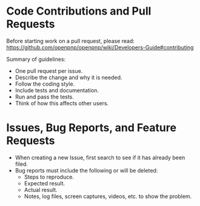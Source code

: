 # Code Contributions and Pull Requests

Before starting work on a pull request, please read: https://github.com/openpnp/openpnp/wiki/Developers-Guide#contributing

Summary of guidelines:

* One pull request per issue.
* Describe the change and why it is needed.
* Follow the coding style.
* Include tests and documentation.
* Run and pass the tests.
* Think of how this affects other users.


# Issues, Bug Reports, and Feature Requests

* When creating a new Issue, first search to see if it has already been filed.
* Bug reports must include the following or will be deleted:
    * Steps to reproduce.
    * Expected result.
    * Actual result.
    * Notes, log files, screen captures, videos, etc. to show the problem.
